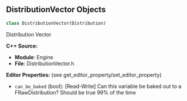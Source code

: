 ## DistributionVector Objects

```python
class DistributionVector(Distribution)
```

Distribution Vector

**C++ Source:**

- **Module**: Engine
- **File**: DistributionVector.h

**Editor Properties:** (see get_editor_property/set_editor_property)

- ``can_be_baked`` (bool):  [Read-Write] Can this variable be baked out to a FRawDistribution? Should be true 99% of the time

<a id="unreal.DistributionFloat"></a>
